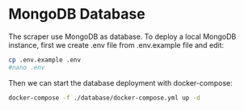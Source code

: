 # MongoDB Database

The scraper use MongoDB as database. To deploy a local MongoDB instance, first we create .env file from .env.example file and edit:

```sh
cp .env.example .env
#nano .env
```

Then we can start the database deployment with docker-compose:

```sh
docker-compose -f ./database/docker-compose.yml up -d
```